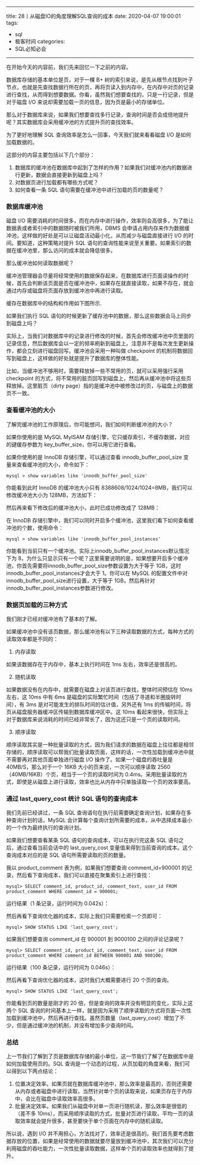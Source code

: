 
---
title: 28丨从磁盘IO的角度理解SQL查询的成本
date: 2020-04-07 19:00:01
tags:
- sql
- 极客时间
categories:
- SQL必知必会
---

在开始今天的内容前，我们先来回忆一下之前的内容。

数据库存储的基本单位是页，对于一棵 B+ 树的索引来说，是先从根节点找到叶子节点，也就是先查找数据行所在的页，再将页读入到内存中，在内存中对页的记录进行查找，从而得到想要数据。你看，虽然我们想要查找的，只是一行记录，但是对于磁盘 I/O 来说却需要加载一页的信息，因为页是最小的存储单位。

那么对于数据库来说，如果我们想要查找多行记录，查询时间是否会成倍地提升呢？其实数据库会采用缓冲池的方式提升页的查找效率。

为了更好地理解 SQL 查询效率是怎么一回事，今天我们就来看看磁盘 I/O 是如何加载数据的。

这部分的内容主要包括以下几个部分：

1. 数据库的缓冲池在数据库中起到了怎样的作用？如果我们对缓冲池内的数据进行更新，数据会直接更新到磁盘上吗？
2. 对数据页进行加载都有哪些方式呢？
3. 如何查看一条 SQL 语句需要在缓冲池中进行加载的页的数量呢？
### 数据库缓冲池
磁盘 I/O 需要消耗的时间很多，而在内存中进行操作，效率则会高很多，为了能让数据表或者索引中的数据随时被我们所用，DBMS 会申请占用内存来作为数据缓冲池，这样做的好处是可以让磁盘活动最小化，从而减少与磁盘直接进行 I/O 的时间。要知道，这种策略对提升 SQL 语句的查询性能来说至关重要。如果索引的数据在缓冲池里，那么访问的成本就会降低很多。

那么缓冲池如何读取数据呢？

缓冲池管理器会尽量将经常使用的数据保存起来，在数据库进行页面读操作的时候，首先会判断该页面是否在缓冲池中，如果存在就直接读取，如果不存在，就会通过内存或磁盘将页面存放到缓冲池中再进行读取。

缓存在数据库中的结构和作用如下图所示.


如果我们执行 SQL 语句的时候更新了缓存池中的数据，那么这些数据会马上同步到磁盘上吗？

实际上，当我们对数据库中的记录进行修改的时候，首先会修改缓冲池中页里面的记录信息，然后数据库会以一定的频率刷新到磁盘上。注意并不是每次发生更新操作，都会立刻进行磁盘回写。缓冲池会采用一种叫做 checkpoint 的机制将数据回写到磁盘上，这样做的好处就是提升了数据库的整体性能。

比如，当缓冲池不够用时，需要释放掉一些不常用的页，就可以采用强行采用 checkpoint 的方式，将不常用的脏页回写到磁盘上，然后再从缓冲池中将这些页释放掉。这里脏页（dirty page）指的是缓冲池中被修改过的页，与磁盘上的数据页不一致。

### 查看缓冲池的大小
了解完缓冲池的工作原理后，你可能想问，我们如何判断缓冲池的大小？

如果你使用的是 MySQL MyISAM 存储引擎，它只缓存索引，不缓存数据，对应的键缓存参数为 key_buffer_size，你可以用它进行查看。

如果你使用的是 InnoDB 存储引擎，可以通过查看 innodb_buffer_pool_size 变量来查看缓冲池的大小，命令如下：
```
mysql > show variables like 'innodb_buffer_pool_size'
```
你能看到此时 InnoDB 的缓冲池大小只有 8388608/1024/1024=8MB，我们可以修改缓冲池大小为 128MB，方法如下：


然后再来看下修改后的缓冲池大小，此时已成功修改成了 128MB：


在 InnoDB 存储引擎中，我们可以同时开启多个缓冲池，这里我们看下如何查看缓冲池的个数，使用命令：
```
mysql > show variables like 'innodb_buffer_pool_instances'
```

你能看到当前只有一个缓冲池。实际上innodb_buffer_pool_instances默认情况下为 8，为什么只显示只有一个呢？这里需要说明的是，如果想要开启多个缓冲池，你首先需要将innodb_buffer_pool_size参数设置为大于等于 1GB，这时innodb_buffer_pool_instances才会大于 1。你可以在 MySQL 的配置文件中对innodb_buffer_pool_size进行设置，大于等于 1GB，然后再针对innodb_buffer_pool_instances参数进行修改。

### 数据页加载的三种方式
我们刚才已经对缓冲池有了基本的了解。

如果缓冲池中没有该页数据，那么缓冲池有以下三种读取数据的方式，每种方式的读取效率都是不同的：

1. 内存读取

如果该数据存在于内存中，基本上执行时间在 1ms 左右，效率还是很高的。


2. 随机读取

如果数据没有在内存中，就需要在磁盘上对该页进行查找，整体时间预估在 10ms 左右，这 10ms 中有 6ms 是磁盘的实际繁忙时间（包括了寻道和半圈旋转时间），有 3ms 是对可能发生的排队时间的估计值，另外还有 1ms 的传输时间，将页从磁盘服务器缓冲区传输到数据库缓冲区中。这 10ms 看起来很快，但实际上对于数据库来说消耗的时间已经非常长了，因为这还只是一个页的读取时间。


3. 顺序读取

顺序读取其实是一种批量读取的方式，因为我们请求的数据在磁盘上往往都是相邻存储的，顺序读取可以帮我们批量读取页面，这样的话，一次性加载到缓冲池中就不需要再对其他页面单独进行磁盘 I/O 操作了。如果一个磁盘的吞吐量是 40MB/S，那么对于一个 16KB 大小的页来说，一次可以顺序读取 2560（40MB/16KB）个页，相当于一个页的读取时间为 0.4ms。采用批量读取的方式，即使是从磁盘上进行读取，效率也比从内存中只单独读取一个页的效率要高。

### 通过 last_query_cost 统计 SQL 语句的查询成本
我们先前已经讲过，一条 SQL 查询语句在执行前需要确定查询计划，如果存在多种查询计划的话，MySQL 会计算每个查询计划所需要的成本，从中选择成本最小的一个作为最终执行的查询计划。

如果我们想要查看某条 SQL 语句的查询成本，可以在执行完这条 SQL 语句之后，通过查看当前会话中的 last_query_cost 变量值来得到当前查询的成本。这个查询成本对应的是 SQL 语句所需要读取的页的数量。

我以 product_comment 表为例，如果我们想要查询 comment_id=900001 的记录，然后看下查询成本，我们可以直接在聚集索引上进行查找：
```
mysql> SELECT comment_id, product_id, comment_text, user_id FROM product_comment WHERE comment_id = 900001;
```
运行结果（1 条记录，运行时间为 0.042s）：


然后再看下查询优化器的成本，实际上我们只需要检索一个页即可：
```
mysql> SHOW STATUS LIKE 'last_query_cost';
```
如果我们想要查询 comment_id 在 900001 到 9000100 之间的评论记录呢？
```
mysql> SELECT comment_id, product_id, comment_text, user_id FROM product_comment WHERE comment_id BETWEEN 900001 AND 900100;
```
运行结果（100 条记录，运行时间为 0.046s）：


然后再看下查询优化器的成本，这时我们大概需要进行 20 个页的查询。
```
mysql> SHOW STATUS LIKE 'last_query_cost';
```
你能看到页的数量是刚才的 20 倍，但是查询的效率并没有明显的变化，实际上这两个 SQL 查询的时间基本上一样，就是因为采用了顺序读取的方式将页面一次性加载到缓冲池中，然后再进行查找。虽然页数量（last_query_cost）增加了不少，但是通过缓冲池的机制，并没有增加多少查询时间。

### 总结
上一节我们了解到了页是数据库存储的最小单位，这一节我们了解了在数据库中是如何加载使用页的。SQL 查询是一个动态的过程，从页加载的角度来看，我们可以得到以下两点结论：

1. 位置决定效率。如果页就在数据库缓冲池中，那么效率是最高的，否则还需要从内存或者磁盘中进行读取，当然针对单个页的读取来说，如果页存在于内存中，会比在磁盘中读取效率高很多。
2. 批量决定效率。如果我们从磁盘中对单一页进行随机读，那么效率是很低的（差不多 10ms），而采用顺序读取的方式，批量对页进行读取，平均一页的读取效率就会提升很多，甚至要快于单个页面在内存中的随机读取。

所以说，遇到 I/O 并不用担心，方法找对了，效率还是很高的。我们首先要考虑数据存放的位置，如果是经常使用的数据就要尽量放到缓冲池中，其次我们可以充分利用磁盘的吞吐能力，一次性批量读取数据，这样单个页的读取效率也就得到了提升。
